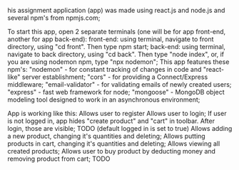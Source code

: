 his assignment application (app) was made using react.js and node.js and several npm's from npmjs.com;

To start this app, open 2 separate terminals (one will be for app front-end, another for app back-end): front-end: using terminal, navigate to front directory, using "cd front". Then type npm start; back-end: using terminal, navigate to back directory, using "cd back". Then type "node index", or, if you are using nodemon npm, type "npx nodemon";
This app features these npm's: "nodemon" - for constant tracking of changes in code and "react-like" server establishment; "cors" - for providing a Connect/Express middleware; "email-validator" - for validating emails of newly created users; "express" - fast web framework for node; "mongoose" - MongoDB object modeling tool designed to work in an asynchronous environment;

App is working like this: Allows user to register Allows user to login; If user is not logged in, app hides "create product" and "cart" in toolbar. After login, those are visible; TODO (default logged in is set to true) Allows adding a new product, changing it's quantities and deleting; Allows putting products in cart, changing it's quantities and deleting; Allows viewing all created products; Allows user to buy product by deducting money and removing product from cart; TODO

